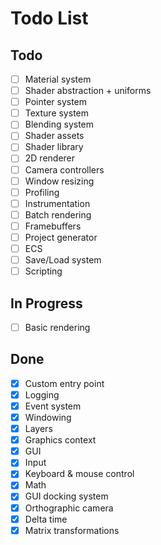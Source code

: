 # Todo List

## Todo

- [ ] Material system
- [ ] Shader abstraction + uniforms
- [ ] Pointer system
- [ ] Texture system
- [ ] Blending system
- [ ] Shader assets
- [ ] Shader library
- [ ] 2D renderer
- [ ] Camera controllers
- [ ] Window resizing
- [ ] Profiling
- [ ] Instrumentation
- [ ] Batch rendering
- [ ] Framebuffers
- [ ] Project generator
- [ ] ECS
- [ ] Save/Load system
- [ ] Scripting

## In Progress

- [ ] Basic rendering

## Done

- [x] Custom entry point
- [x] Logging
- [x] Event system
- [x] Windowing
- [x] Layers
- [x] Graphics context
- [x] GUI
- [x] Input
- [x] Keyboard & mouse control
- [x] Math
- [x] GUI docking system
- [x] Orthographic camera
- [x] Delta time
- [x] Matrix transformations
